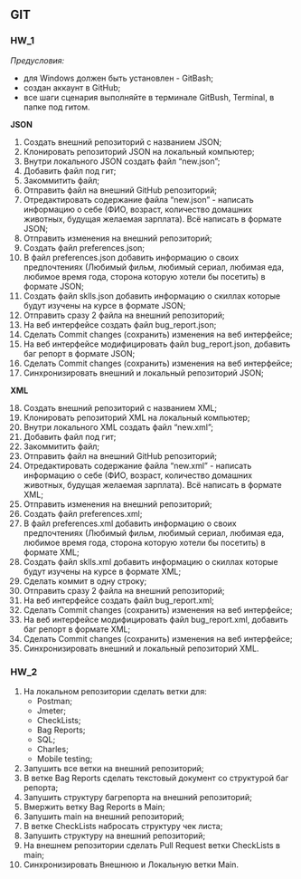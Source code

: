## **GIT**

### **HW_1**

*Предусловия:*

  * для Windows должен быть установлен - GitBash;
  * создан аккаунт в GitHub;
  * все шаги сценария выполняйте в терминале GitBush, Terminal, в папке под гитом.

**JSON**

 1. Создать внешний репозиторий c названием JSON;
 2. Клонировать репозиторий JSON на локальный компьютер;
 3. Внутри локального JSON создать файл “new.json”;
 4. Добавить файл под гит;
 5. Закоммитить файл;
 6. Отправить файл на внешний GitHub репозиторий;
 7. Отредактировать содержание файла “new.json” - написать информацию о себе (ФИО, возраст, количество домашних животных, будущая желаемая зарплата). Всё написать в формате JSON;
 8. Отправить изменения на внешний репозиторий;
 9. Создать файл preferences.json;
 10. В файл preferences.json добавить информацию о своих предпочтениях (Любимый фильм, любимый сериал, любимая еда, любимое время года, сторона которую хотели бы посетить) в формате JSON;
 11. Создать файл sklls.json добавить информацию о скиллах которые будут изучены на курсе в формате JSON;
 12. Отправить сразу 2 файла на внешний репозиторий;
 13. На веб интерфейсе создать файл bug_report.json;
 14. Сделать Commit changes (сохранить) изменения на веб интерфейсе;
 15. На веб интерфейсе модифицировать файл bug_report.json, добавить баг репорт в формате JSON;
 16. Сделать Commit changes (сохранить) изменения на веб интерфейсе;
 17. Синхронизировать внешний и локальный репозиторий JSON;


**XML**

 18. Создать внешний репозиторий c названием XML;
 19. Клонировать репозиторий XML на локальный компьютер;
 20. Внутри локального XML создать файл “new.xml”;
 21. Добавить файл под гит;
 22. Закоммитить файл;
 23. Отправить файл на внешний GitHub репозиторий;
 24. Отредактировать содержание файла “new.xml” - написать информацию о себе (ФИО, возраст, количество домашних животных, будущая желаемая зарплата). Всё написать в формате XML;
 25. Отправить изменения на внешний репозиторий;
 26. Создать файл preferences.xml;
 27. В файл preferences.xml добавить информацию о своих предпочтениях (Любимый фильм, любимый сериал, любимая еда, любимое время года, сторона которую хотели бы посетить) в формате XML;
 28. Создать файл sklls.xml добавить информацию о скиллах которые будут изучены на курсе в формате XML;
 29. Сделать коммит в одну строку;
 30. Отправить сразу 2 файла на внешний репозиторий;
 31. На веб интерфейсе создать файл bug_report.xml;
 32. Сделать Commit changes (сохранить) изменения на веб интерфейсе;
 33. На веб интерфейсе модифицировать файл bug_report.xml, добавить баг репорт в формате XML;
 34. Сделать Commit changes (сохранить) изменения на веб интерфейсе;
 35. Синхронизировать внешний и локальный репозиторий XML.

 ### **HW_2**

1. На локальном репозитории сделать ветки для:
    - Postman;
    - Jmeter;
    - CheckLists;
    - Bag Reports;
    - SQL;
    - Charles;
    - Mobile testing;
2. Запушить все ветки на внешний репозиторий;
3. В ветке Bag Reports сделать текстовый документ со структурой баг репорта;
4. Запушить структуру багрепорта на внешний репозиторий;
5. Вмержить ветку Bag Reports в Main;
6. Запушить main на внешний репозиторий;
7. В ветке CheckLists набросать структуру чек листа;
8. Запушить структуру на внешний репозиторий;
9. На внешнем репозитории сделать Pull Request ветки CheckLists в main;
10. Синхронизировать Внешнюю и Локальную ветки Main.